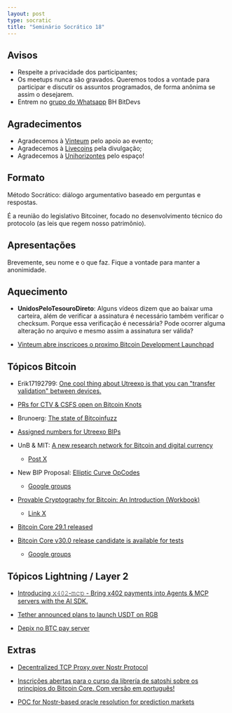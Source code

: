 ```yaml
---
layout: post
type: socratic
title: "Seminário Socrático 18"
---
```

## Avisos
- Respeite a privacidade dos participantes;
- Os meetups nunca são gravados. Queremos todos a vontade para participar e discutir os assuntos programados, de forma anônima se assim o desejarem.
- Entrem no [grupo do Whatsapp](https://chat.whatsapp.com/EXLJjo3QURxBcj8bqxLc81) BH BitDevs

## Agradecimentos

- Agradecemos à [Vinteum](https://vinteum.org/) pelo apoio ao evento;
- Agradecemos à [Livecoins](https://livecoins.com.br/) pela divulgação;
- Agradecemos à [Unihorizontes](https://unihorizontes.br/) pelo espaço!

## Formato

Método Socrático: diálogo argumentativo baseado em perguntas e respostas.

É a reunião do legislativo Bitcoiner, focado no desenvolvimento técnico do protocolo (as leis que regem nosso patrimônio).

## Apresentações

Brevemente, seu nome e o que faz. Fique a vontade para manter a anonimidade.


## Aquecimento

- **UnidosPeloTesouroDireto**: Alguns vídeos dizem que ao baixar uma carteira, além de verificar a assinatura é necessário também verificar o checksum. Porque essa verificação é necessária? Pode ocorrer alguma alteração no arquivo e mesmo assim a assinatura ser válida?

- [Vinteum abre inscricoes o proximo Bitcoin Development Launchpad](https://vinteum.org/bdl/)

## Tópicos Bitcoin

- Erik17192799: [One cool thing about Utreexo is that you can "transfer validation" between devices.](https://xcancel.com/Erik17192799/status/1965900310733316382)

- [PRs for CTV & CSFS open on Bitcoin Knots](https://xcancel.com/Rob1Ham/status/1965204737936294149)

- Brunoerg: [The state of Bitcoinfuzz](https://delvingbitcoin.org/t/the-state-of-bitcoinfuzz/1946)

- [Assigned numbers for Utreexo BIPs](https://github.com/bitcoin/bips/pull/1923#issuecomment-3238112394)

- UnB & MIT: [A new research network for Bitcoin and digital currency](https://www.dci.mit.edu/posts/new-research-network)
   - [Post X](https://xcancel.com/neha/status/1956389791286571251)

- New BIP Proposal: [Elliptic Curve OpCodes](https://github.com/bitcoin/bips/pull/1945)
   - [Google groups](https://groups.google.com/g/bitcoindev/c/cnzeqBmHEu0)

- [Provable Cryptography for Bitcoin: An Introduction (Workbook)](https://delvingbitcoin.org/t/provable-cryptography-for-bitcoin-an-introduction-workbook/1974)
    - [Link X](https://x.com/n1ckler/status/1965431204326580530)

- [Bitcoin Core 29.1 released](https://bitcoincore.org/en/releases/29.1/)

- [Bitcoin Core v30.0 release candidate is available for tests](https://github.com/bitcoin-core/bitcoin-devwiki/wiki/v30.0-Release-Notes-Draft)
    - [Google groups](https://groups.google.com/g/bitcoindev/c/DGZBYo1kPUk/m/srR4XpZUBAAJ)

## Tópicos Lightning / Layer 2

- [Introducing 𝚡𝟺𝟶𝟸-𝚖𝚌𝚙 - Bring x402 payments into Agents & MCP servers with the AI SDK.](https://xcancel.com/vercel/status/1966549876289999173)

- [Tether announced plans to launch USDT on RGB](https://xcancel.com/Tether_to/status/1961041770705256851)

- [Depix no BTC pay server](https://xcancel.com/thgO_O/status/1963649535411880112)

## Extras

- [Decentralized TCP Proxy over Nostr Protocol](https://github.com/girino/tcp-over-nostr)

- [Inscrições abertas para o curso da librería de satoshi sobre os princípios do Bitcoin Core. Com versão em português!](https://x.com/btrust_builders/status/1963893611134640489)

- [POC for Nostr-based oracle resolution for prediction markets](https://xcancel.com/dimahledba/status/1946223544234659877)
